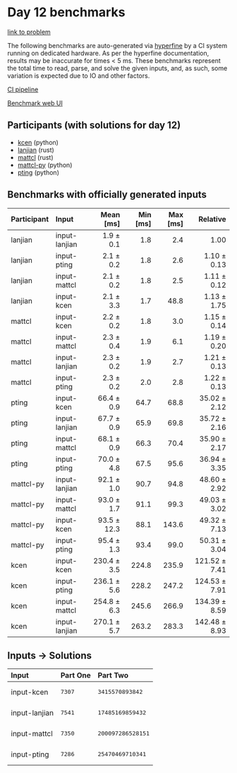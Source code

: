 # Day 12 benchmarks

[link to problem](https://adventofcode.com/2023/day/12)

The following benchmarks are auto-generated via
[hyperfine](https://github.com/sharkdp/hyperfine) by a CI system running on
dedicated hardware. As per the hyperfine documentation, results may be
inaccurate for times < 5 ms. These benchmarks represent the total time to read,
parse, and solve the given inputs, and, as such, some variation is expected due
to IO and other factors.

[CI pipeline](http://ci.papercode.net:8080/teams/main/pipelines/aoc2023)

[Benchmark web UI](https://aoc.ancalagon.black)


## Participants (with solutions for day 12)

- [kcen](https://github.com/kcen/aoc2023) (python)
- [lanjian](https://github.com/lanjian/aoc-2023) (rust)
- [mattcl](https://github.com/mattcl/aoc2023) (rust)
- [mattcl-py](https://github.com/mattcl/aoc2023-py) (python)
- [pting](https://github.com/pting/aoc2023) (python)


## Benchmarks with officially generated inputs

| Participant | Input | Mean [ms] | Min [ms] | Max [ms] | Relative |
|:---|:---|---:|---:|---:|---:|
| lanjian | input-lanjian | 1.9 ± 0.1 | 1.8 | 2.4 | 1.00 |
| lanjian | input-pting | 2.1 ± 0.2 | 1.8 | 2.6 | 1.10 ± 0.13 |
| lanjian | input-mattcl | 2.1 ± 0.2 | 1.8 | 2.5 | 1.11 ± 0.12 |
| lanjian | input-kcen | 2.1 ± 3.3 | 1.7 | 48.8 | 1.13 ± 1.75 |
| mattcl | input-kcen | 2.2 ± 0.2 | 1.8 | 3.0 | 1.15 ± 0.14 |
| mattcl | input-mattcl | 2.3 ± 0.4 | 1.9 | 6.1 | 1.19 ± 0.20 |
| mattcl | input-lanjian | 2.3 ± 0.2 | 1.9 | 2.7 | 1.21 ± 0.13 |
| mattcl | input-pting | 2.3 ± 0.2 | 2.0 | 2.8 | 1.22 ± 0.13 |
| pting | input-kcen | 66.4 ± 0.9 | 64.7 | 68.8 | 35.02 ± 2.12 |
| pting | input-lanjian | 67.7 ± 0.9 | 65.9 | 69.8 | 35.72 ± 2.16 |
| pting | input-mattcl | 68.1 ± 0.9 | 66.3 | 70.4 | 35.90 ± 2.17 |
| pting | input-pting | 70.0 ± 4.8 | 67.5 | 95.6 | 36.94 ± 3.35 |
| mattcl-py | input-lanjian | 92.1 ± 1.0 | 90.7 | 94.8 | 48.60 ± 2.92 |
| mattcl-py | input-mattcl | 93.0 ± 1.7 | 91.1 | 99.3 | 49.03 ± 3.02 |
| mattcl-py | input-kcen | 93.5 ± 12.3 | 88.1 | 143.6 | 49.32 ± 7.13 |
| mattcl-py | input-pting | 95.4 ± 1.3 | 93.4 | 99.0 | 50.31 ± 3.04 |
| kcen | input-kcen | 230.4 ± 3.5 | 224.8 | 235.9 | 121.52 ± 7.41 |
| kcen | input-pting | 236.1 ± 5.6 | 228.2 | 247.2 | 124.53 ± 7.91 |
| kcen | input-mattcl | 254.8 ± 6.3 | 245.6 | 266.9 | 134.39 ± 8.59 |
| kcen | input-lanjian | 270.1 ± 5.7 | 263.2 | 283.3 | 142.48 ± 8.93 |


## Inputs -> Solutions

| Input | Part One | Part Two |
|:---|:---|:---|
|input-kcen|<pre>7307</pre>|<pre>3415570893842</pre>|
|input-lanjian|<pre>7541</pre>|<pre>17485169859432</pre>|
|input-mattcl|<pre>7350</pre>|<pre>200097286528151</pre>|
|input-pting|<pre>7286</pre>|<pre>25470469710341</pre>|